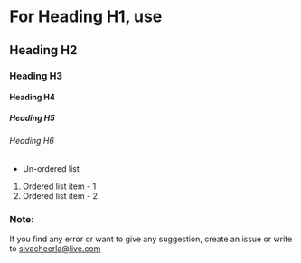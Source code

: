 # For Heading H1, use #
## Heading H2
### Heading H3
#### Heading H4
##### Heading H5
###### Heading H6

* Un-ordered list

1. Ordered list item - 1
1. Ordered list item - 2

### Note:
If you find any error or want to give any suggestion, create an issue or write to sivacheerla@live.com